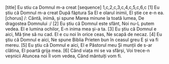 [title] Eu stiu ca Domnul m-a creat
[sequence] 1,c,2,c,3,c,4,c,5,c,6,c
[1]
Eu știu că Domnul m-a creat
După făptura Sa
El e olarul inimii,
El știe ce e-n ea.
[chorus]
/: Cântă, inimă, și spune
Marea minune la toată lumea,
De dragostea Domnului :/
[2]
Eu știu că Domnul este sfânt,
Noi nu-L putem vedea.
El e lumina ochilor,
E-n inima mea și-a ta.
[3]
Eu știu că Domnul e aici,
Mă ține să nu cad.
El e cu noi în orice ceas,
Ne scapă de necaz.
[4]
Eu ştiu că Domnul e aici,
Ne spune Biblia
Prieten bun în ceasul greu
E și va fi mereu.
[5]
Eu știu că Domnul e aici,
El e Păstorul meu
Și munții de s-ar clătina,
El poartă grija mea.
[6]
Când viața mi se va sfârși,
Voi trece-n veșnicii
Atuncea noi Îl vom vedea,
Când mântuiți vom fi.

